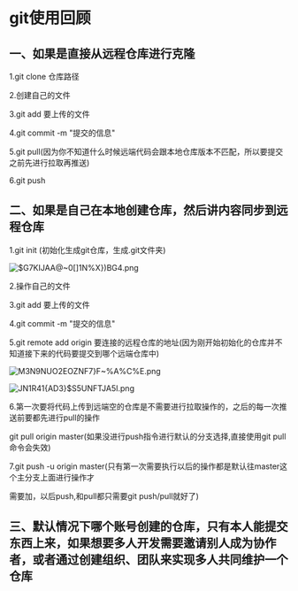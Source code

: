 


# git使用回顾

## 一、如果是直接从远程仓库进行克隆

1.git clone 仓库路径

2.创建自己的文件

3.git add 要上传的文件

4.git commit -m "提交的信息"

5.git pull(因为你不知道什么时候远端代码会跟本地仓库版本不匹配，所以要提交之前先进行拉取再推送)

6.git push

## 二、如果是自己在本地创建仓库，然后讲内容同步到远程仓库

1.git init (初始化生成git仓库，生成.git文件夹)

![$G7KIJAA@~0[]1N%X})BG4.png](https://upload-images.jianshu.io/upload_images/14465950-7337fd3f5ee1f7d3.png?imageMogr2/auto-orient/strip%7CimageView2/2/w/1240)

2.操作自己的文件

3.git add 要上传的文件

4.git commit -m "提交的信息"

5.git remote add origin 要连接的远程仓库的地址(因为刚开始初始化的仓库并不知道接下来的代码要提交到哪个远端仓库中)
	
![M3N9NUO2EOZNF7}F~%A%C%E.png](https://upload-images.jianshu.io/upload_images/14465950-2a4218cd2e3c85f3.png?imageMogr2/auto-orient/strip%7CimageView2/2/w/1240)
	
![JN1R41{AD3}$S5UNFTJA5I.png](https://upload-images.jianshu.io/upload_images/14465950-4aea1e8f7c758372.png?imageMogr2/auto-orient/strip%7CimageView2/2/w/1240)
	
6.第一次要将代码上传到远端空的仓库是不需要进行拉取操作的，之后的每一次推送前要都先进行pull的操作

git pull origin master(如果没进行push指令进行默认的分支选择,直接使用git pull命令会失效)
	
7.git push -u origin master(只有第一次需要执行以后的操作都是默认往master这个主分支上面进行操作才

需要加，以后push,和pull都只需要git push/pull就好了)
	
## 三、默认情况下哪个账号创建的仓库，只有本人能提交东西上来，如果想要多人开发需要邀请别人成为协作者，或者通过创建组织、团队来实现多人共同维护一个仓库
	


